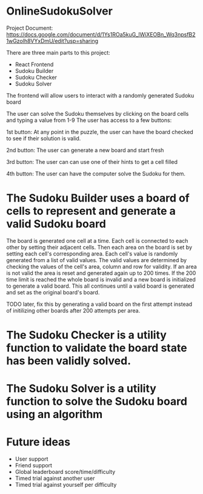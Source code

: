 # OnlineSudokuSolver 

Project Document: https://docs.google.com/document/d/1Ys1ROa5kuG_lWiXEOBn_Wq3npsfB21wGzolh8VYxDmU/edit?usp=sharing

There are three main parts to this project:

- React Frontend
- Sudoku Builder
- Sudoku Checker
- Sudoku Solver

The frontend will allow users to interact with a randomly generated Sudoku board

The user can solve the Sudoku themselves by clicking on the board cells and typing a value from 1-9
The user has access to a few buttons:

1st button:
At any point in the puzzle, the user can have the board checked to see if their solution is valid.

2nd button:
The user can generate a new board and start fresh

3rd button:
The user can can use one of their hints to get a cell filled 

4th button:
The user can have the computer solve the Sudoku for them.

# The Sudoku Builder uses a board of cells to represent and generate a valid Sudoku board

The board is generated one cell at a time.
Each cell is connected to each other by setting their adjacent cells.
Then each area on the board is set by setting each cell's corresponding area.
Each cell's value is randomly generated from a list of valid values.
The valid values are determined by checking the values of the cell's area, column and row for validity.
If an area is not valid the area is reset and generated again up to 200 times.
If the 200 time limit is reached the whole board is invalid and a new board is initialized to generate a valid board. This all continues until a valid board is generated and set as the original board's board.

TODO later, fix this by generating a valid board on the first attempt instead of initilizing other boards after 200 attempts per area.

# The Sudoku Checker is a utility function to validate the board state has been validly solved.

# The Sudoku Solver is a utility function to solve the Sudoku board using an algorithm

# Future ideas

- User support
- Friend support
- Global leaderboard score/time/difficulty
- Timed trial against another user
- Timed trial against yourself per difficulty